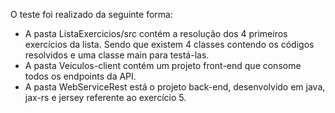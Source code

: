 O teste foi realizado da seguinte forma:
- A pasta ListaExercicios/src contém a resolução dos 4 primeiros exercícios da lista. Sendo que existem 4 classes contendo os códigos resolvidos e uma classe main para testá-las.
- A pasta Veiculos-client contém um projeto front-end que consome todos os endpoints da API.
- A pasta WebServiceRest está o projeto back-end, desenvolvido em java, jax-rs e jersey referente ao exercício 5.
